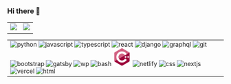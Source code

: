 ### Hi there 👋

<table>
  <tr>
    <td>
      <img src="https://github-readme-stats.vercel.app/api?username=rahul255&show_icons=true&include_all_commits=true&count_private=true&hide_border=true&theme=dark" />
    </td>
    <td>
      <img src="https://github-readme-streak-stats.herokuapp.com?user=rahul255&theme=dark&hide_border=true" />
    </td>
  </tr>
</table>

<table>
    <tr>
      <td>
        <div>
          <img src="https://img.icons8.com/color/128/000000/python.png" alt="python" width="60" height="60" />
          <img src="https://img.icons8.com/color/128/000000/javascript.png" alt="javascript" width="60" height="60" />
          <img src="https://img.icons8.com/color/128/000000/typescript.png" alt="typescript" width="60" height="60" />
          <img src="https://img.icons8.com/color/128/000000/react-native.png" alt="react" width="60" height="60" />
          <img src="https://img.icons8.com/color/128/000000/django.png" alt="django" width="60" height="60" />
          <img src="https://img.icons8.com/color/128/000000/graphql.png" alt="graphql" width="60" height="60" />
          <img src="https://img.icons8.com/color/128/000000/git.png" alt="git" width="50" height="50" />
          <img src="https://img.icons8.com/color/128/000000/bootstrap.png" alt="bootstrap" width="50" height="50" />
          <img src="https://img.icons8.com/color/128/000000/gatsbyjs.png" alt="gatsby" width="50" height="50" />
          <img src="https://img.icons8.com/color/128/000000/wordpress.png" alt="wp" width="50" height="50" />
          <img src="https://www.vectorlogo.zone/logos/gnu_bash/gnu_bash-icon.svg" alt="bash" width="50" height="50" />
          <img src="https://raw.githubusercontent.com/devicons/devicon/master/icons/cplusplus/cplusplus-original.svg" alt="cpp" width="42" height="42" />
          <img src="https://www.vectorlogo.zone/logos/netlify/netlify-icon.svg" alt="netlify" width="36" />
          <img src="https://cdn.freelogovectors.net/wp-content/uploads/2020/04/css-3-logo.png" alt="css" width="50" height="50" />
          <img src="https://upload.wikimedia.org/wikipedia/commons/8/8e/Nextjs-logo.svg" alt="nextjs" width="60" height="60" />
          <img src="https://www.drupal.org/files/project-images/vercel-deploy.png" alt="vercel" width="60" height="60" />
          <img src="https://upload.wikimedia.org/wikipedia/commons/thumb/6/61/HTML5_logo_and_wordmark.svg/240px-HTML5_logo_and_wordmark.svg.png" alt="html" width="50" height="50" />
        </div>
    </td>
  </tr>
</table>

<!--
**Rahul255/Rahul255** is a ✨ _special_ ✨ repository because its `README.md` (this file) appears on your GitHub profile.

Here are some ideas to get you started:

- 🔭 I’m currently working on ...
- 🌱 I’m currently learning ...
- 👯 I’m looking to collaborate on ...
- 🤔 I’m looking for help with ...
- 💬 Ask me about ...
- 📫 How to reach me: ...
- 😄 Pronouns: ...
- ⚡ Fun fact: ...
-->
